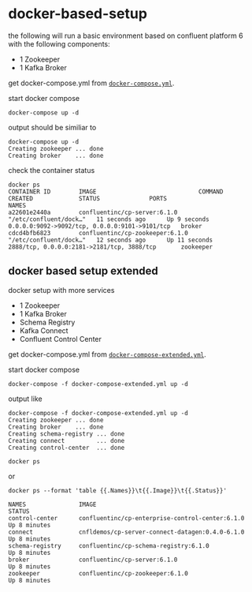 # docker-based-setup
the following will run a basic environment based on confluent platform 6 with the following components:

* 1 Zookeeper
* 1 Kafka Broker

get docker-compose.yml from [`docker-compose.yml`](docker-compose.yml).

start docker compose
```
docker-compose up -d
```

output should be similiar to

```
docker-compose up -d
Creating zookeeper ... done
Creating broker    ... done
```

check the container status  
```
docker ps
CONTAINER ID        IMAGE                             COMMAND                  CREATED             STATUS              PORTS                                            NAMES
a22601e2440a        confluentinc/cp-server:6.1.0      "/etc/confluent/dock…"   11 seconds ago      Up 9 seconds        0.0.0.0:9092->9092/tcp, 0.0.0.0:9101->9101/tcp   broker
cdcd4bfb6823        confluentinc/cp-zookeeper:6.1.0   "/etc/confluent/dock…"   12 seconds ago      Up 11 seconds       2888/tcp, 0.0.0.0:2181->2181/tcp, 3888/tcp       zookeeper
```

## docker based setup extended

docker setup with more services

* 1 Zookeeper
* 1 Kafka Broker
* Schema Registry
* Kafka Connect
* Confluent Control Center


get docker-compose.yml from [`docker-compose-extended.yml`](docker-compose-extended.yml).

start docker compose
```
docker-compose -f docker-compose-extended.yml up -d
```

output like 
```
docker-compose -f docker-compose-extended.yml up -d
Creating zookeeper ... done
Creating broker    ... done
Creating schema-registry ... done
Creating connect         ... done
Creating control-center  ... done
```

```
docker ps 
```
or
```
docker ps --format 'table {{.Names}}\t{{.Image}}\t{{.Status}}'

NAMES               IMAGE                                             STATUS
control-center      confluentinc/cp-enterprise-control-center:6.1.0   Up 8 minutes
connect             cnfldemos/cp-server-connect-datagen:0.4.0-6.1.0   Up 8 minutes
schema-registry     confluentinc/cp-schema-registry:6.1.0             Up 8 minutes
broker              confluentinc/cp-server:6.1.0                      Up 8 minutes
zookeeper           confluentinc/cp-zookeeper:6.1.0                   Up 8 minutes
```